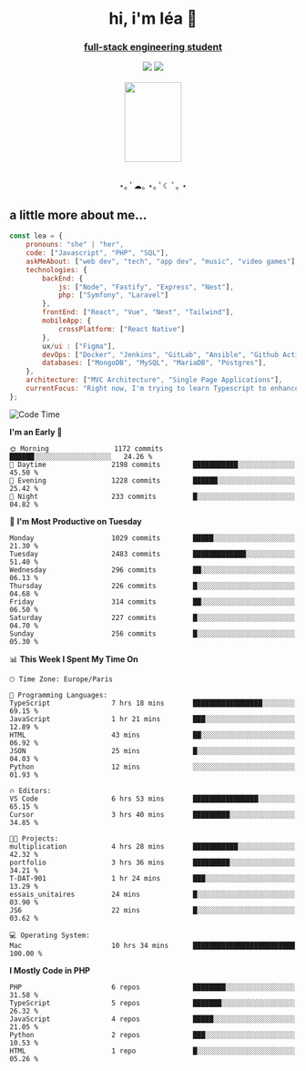 <h1 align="center">hi, i'm léa 🌙</h1>
<h3 align="center"><ins>full-stack engineering student</ins></h3>  
<div align="center">
  <a href="https://www.linkedin.com/in/lea-reiter22/"><img src="https://img.shields.io/badge/LinkedIn-0077B5?style=for-the-badge&logo=linkedin&logoColor=white"/></a>
  <a href="mailto:lea.reiter@outlook.fr"><img src="https://img.shields.io/badge/Contact-2A2A2A?style=for-the-badge&logo=minutemailer&logoColor=white"/></a>
</div>
<br>
  <div align="center">  <img src="https://github.com/xmnchild/xmnchild/blob/main/1702415560_StardewValleyHappyGreyCat.png" height="140" width="100"/>
</div>
<br>
  <p align="center">
                 ⋆｡ ﾟ☁︎｡ ⋆｡ ﾟ☾ ﾟ｡ ⋆
  </p>
  <h2>a little more about me...</h2>
  
```js
const lea = {
    pronouns: "she" | "her",
    code: ["Javascript", "PHP", "SQL"],
    askMeAbout: ["web dev", "tech", "app dev", "music", "video games"],
    technologies: {
        backEnd: {
            js: ["Node", "Fastify", "Express", "Nest"],
            php: ["Symfony", "Laravel"]
        },
        frontEnd: ["React", "Vue", "Next", "Tailwind"],
        mobileApp: {
            crossPlatform: ["React Native"]
        },
        ux/ui : ["Figma"],
        devOps: ["Docker", "Jenkins", "GitLab", "Ansible", "Github Actions"],
        databases: ["MongoDB", "MySQL", "MariaDB", "Postgres"],
    },
    architecture: ["MVC Architecture", "Single Page Applications"],
    currentFocus: "Right now, I'm trying to learn Typescript to enhance my Javascript development.",
};
```
<!--START_SECTION:waka-->
![Code Time](http://img.shields.io/badge/Code%20Time-169%20hrs%2040%20mins-blue)

**I'm an Early 🐤** 

```text
🌞 Morning                1172 commits        ██████░░░░░░░░░░░░░░░░░░░   24.26 % 
🌆 Daytime                2198 commits        ███████████░░░░░░░░░░░░░░   45.50 % 
🌃 Evening                1228 commits        ██████░░░░░░░░░░░░░░░░░░░   25.42 % 
🌙 Night                  233 commits         █░░░░░░░░░░░░░░░░░░░░░░░░   04.82 % 
```
📅 **I'm Most Productive on Tuesday** 

```text
Monday                   1029 commits        █████░░░░░░░░░░░░░░░░░░░░   21.30 % 
Tuesday                  2483 commits        █████████████░░░░░░░░░░░░   51.40 % 
Wednesday                296 commits         ██░░░░░░░░░░░░░░░░░░░░░░░   06.13 % 
Thursday                 226 commits         █░░░░░░░░░░░░░░░░░░░░░░░░   04.68 % 
Friday                   314 commits         ██░░░░░░░░░░░░░░░░░░░░░░░   06.50 % 
Saturday                 227 commits         █░░░░░░░░░░░░░░░░░░░░░░░░   04.70 % 
Sunday                   256 commits         █░░░░░░░░░░░░░░░░░░░░░░░░   05.30 % 
```


📊 **This Week I Spent My Time On** 

```text
🕑︎ Time Zone: Europe/Paris

💬 Programming Languages: 
TypeScript               7 hrs 18 mins       █████████████████░░░░░░░░   69.15 % 
JavaScript               1 hr 21 mins        ███░░░░░░░░░░░░░░░░░░░░░░   12.89 % 
HTML                     43 mins             ██░░░░░░░░░░░░░░░░░░░░░░░   06.92 % 
JSON                     25 mins             █░░░░░░░░░░░░░░░░░░░░░░░░   04.03 % 
Python                   12 mins             ░░░░░░░░░░░░░░░░░░░░░░░░░   01.93 % 

🔥 Editors: 
VS Code                  6 hrs 53 mins       ████████████████░░░░░░░░░   65.15 % 
Cursor                   3 hrs 40 mins       █████████░░░░░░░░░░░░░░░░   34.85 % 

🐱‍💻 Projects: 
multiplication           4 hrs 28 mins       ███████████░░░░░░░░░░░░░░   42.32 % 
portfolio                3 hrs 36 mins       █████████░░░░░░░░░░░░░░░░   34.21 % 
T-DAT-901                1 hr 24 mins        ███░░░░░░░░░░░░░░░░░░░░░░   13.29 % 
essais_unitaires         24 mins             █░░░░░░░░░░░░░░░░░░░░░░░░   03.90 % 
JS6                      22 mins             █░░░░░░░░░░░░░░░░░░░░░░░░   03.62 % 

💻 Operating System: 
Mac                      10 hrs 34 mins      █████████████████████████   100.00 % 
```

**I Mostly Code in PHP** 

```text
PHP                      6 repos             ████████░░░░░░░░░░░░░░░░░   31.58 % 
TypeScript               5 repos             ███████░░░░░░░░░░░░░░░░░░   26.32 % 
JavaScript               4 repos             █████░░░░░░░░░░░░░░░░░░░░   21.05 % 
Python                   2 repos             ███░░░░░░░░░░░░░░░░░░░░░░   10.53 % 
HTML                     1 repo              █░░░░░░░░░░░░░░░░░░░░░░░░   05.26 % 
```




<!--END_SECTION:waka-->
